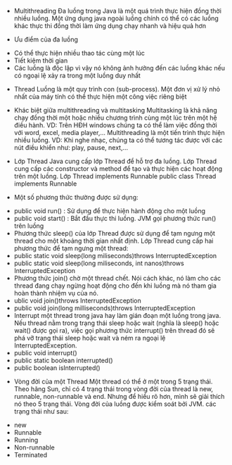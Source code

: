 * Multithreading
Đa luồng trong Java là một quá trình thực hiện đồng thời nhiều luồng. Một ứng dụng java ngoài luồng chính có thể có các luồng khác thực thi đồng thời làm ứng dụng chạy nhanh và hiệu quả hơn

* Ưu điểm của đa luồng
+ Có thể thực hiện nhiều thao tác cùng một lúc
+ Tiết kiệm thời gian
+ Các luồng là độc lập vì vậy nó không ảnh hưởng đến các luồng khác nếu có ngoại lệ xảy ra trong một luồng duy nhất 
* Thread
Luồng là một quy trình con (sub-process). Một đơn vị xử lý nhỏ nhất của máy tính có thể thực hiện một công việc riêng biệt

* Khác biệt giữa multithreading và multitasking
Multitasking là khả năng chạy đồng thời một hoặc nhiều chương trình cùng một lúc trên một hệ điều hành. VD: Trên HĐH windows chúng ta có thể làm việc đồng thời với word, excel, media player,...
Multithreading là một tiến trình thực hiện nhiều luồng. VD: Khi nghe nhạc, chúng ta có thể tương tác được với các nút điều khiển như: play, pause, next,...

* Lớp Thread
Java cung cấp lớp Thread để hỗ trợ đa luồng. Lớp Thread cung cấp các constructor và method để tạo và thực hiện các hoạt động trên một luồng. Lớp Thread implements Runnable
public class Thread implements Runnable

* Một số phương thức thường được sử dụng:

+ public void run() : Sử dụng để thực hiện hành động cho một luồng
+ public void start() : Bắt đầu thực thi luồng. JVM gọi phương thức run() trên luồng
+ Phương thức sleep() của lớp Thread được sử dụng để tạm ngưng một thread cho một khoảng thời gian nhất định. Lớp Thread cung cấp hai phương thức để tạm ngưng một thread:
+ public static void sleep(long miliseconds)throws InterruptedException
+ public static void sleep(long miliseconds, int nanos)throws InterruptedException
+ Phương thức join() chờ một thread chết. Nói cách khác, nó làm cho các thread đang chạy ngừng hoạt động cho đến khi luồng mà nó tham gia hoàn thành nhiệm vụ của nó.
+ ublic void join()throws InterruptedException
+ public void join(long milliseconds)throws InterruptedException
+ Interrupt một thread trong java hay làm gián đoạn một luồng trong java. Nếu thread nằm trong trạng thái sleep hoặc wait (nghĩa là sleep() hoặc wait() được gọi ra), việc gọi phương thức interrupt() trên thread đó sẽ phá vỡ trạng thái sleep hoặc wait và ném ra ngoại lệ InterruptedException.
+ public void interrupt()
+ public static boolean interrupted()
+ public boolean isInterrupted()
* Vòng đời của một Thread
 Một thread có thể ở một trong 5 trạng thái. Theo hãng Sun, chỉ có 4 trạng thái trong vòng đời của thread là new, runnable, non-runnable và end.
 Nhưng để hiểu rõ hơn, mình sẽ giải thích nó theo 5 trạng thái.
 Vòng đời của luồng được kiểm soát bởi JVM. các trạng thái như sau:

+ new
+ Runnable
+ Running
+ Non-runnable
+ Terminated